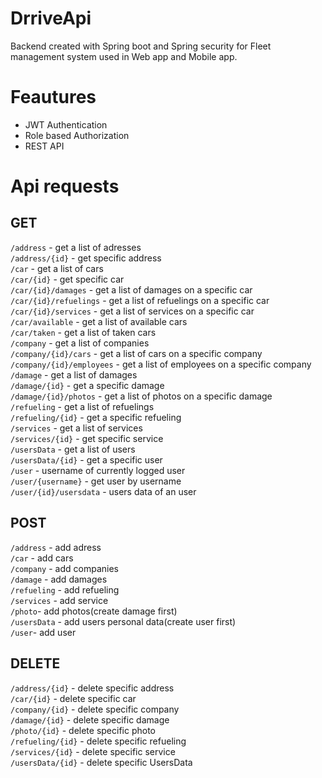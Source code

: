 # DrriveApi

 Backend created with Spring boot and Spring security for Fleet management system used in Web app and Mobile app. 

<h1>Feautures</h1>

- JWT Authentication
- Role based Authorization
- REST API

<h1>Api requests</h1>
<h2>GET</h2>

`/address` - get a list of adresses<br />
`/address/{id}` - get specific address<br />
`/car` - get a list of cars<br />
`/car/{id}` - get specific car<br />
`/car/{id}/damages` - get a list of damages on a specific car<br />
`/car/{id}/refuelings` - get a list of refuelings on a specific car<br />
`/car/{id}/services` - get a list of services on a specific car<br />
`/car/available` - get a list of available cars<br />
`/car/taken` - get a list of taken cars<br />
`/company` - get a list of companies<br />
`/company/{id}/cars` - get a list of cars on a specific company<br />
`/company/{id}/employees` - get a list of employees on a specific company<br />
`/damage` - get a list of damages<br />
`/damage/{id}` - get a specific damage<br />
`/damage/{id}/photos` - get a list of photos on a specific damage<br />
`/refueling` - get a list of refuelings<br />
`/refueling/{id}` - get a specific refueling<br />
`/services` - get a list of services<br />
`/services/{id}` - get specific service<br />
`/usersData` - get a list of users<br />
`/usersData/{id}` - get a specific user<br />
`/user` - username of currently logged user<br />
`/user/{username}` - get user by username<br />
`/user/{id}/usersdata` - users data of an user<br />

<h2>POST</h2>

`/address` - add adress<br />
`/car` - add cars<br />
`/company` - add companies<br />
`/damage` - add damages<br />
`/refueling` - add refueling<br />
`/services` - add service<br />
`/photo`- add photos(create damage first)<br />
`/usersData` - add users personal data(create user first)<br />
`/user`- add user<br />

<h2>DELETE</h2>

`/address/{id}` - delete specific address<br />
`/car/{id}` - delete specific car<br />
`/company/{id}` - delete specific company<br />
`/damage/{id}` - delete specific damage<br />
`/photo/{id}` - delete specific photo<br />
`/refueling/{id}` - delete specific refueling<br />
`/services/{id}` - delete specific service<br />
`/usersData/{id}` - delete specific UsersData<br />
